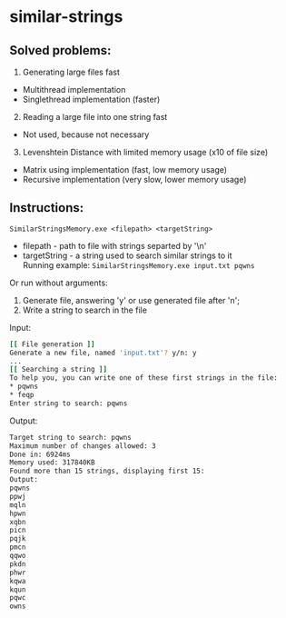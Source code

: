 # similar-strings
## Solved problems:
1. Generating large files fast
  - Multithread implementation
  - Singlethread implementation (faster)
2. Reading a large file into one string fast
  - Not used, because not necessary
3. Levenshtein Distance with limited memory usage (x10 of file size)
  - Matrix using implementation (fast, low memory usage)  
  - Recursive implementation (very slow, lower memory usage)

## Instructions:
`SimilarStringsMemory.exe <filepath> <targetString>`  
* filepath - path to file with strings separted by '\n'
* targetString - a string used to search similar strings to it  
Running example: 
`SimilarStringsMemory.exe input.txt pqwns`  

Or run without arguments:
1. Generate file, answering 'y' or use generated file after 'n';
2. Write a string to search in the file

Input:
```sh
[[ File generation ]]
Generate a new file, named 'input.txt'? y/n: y
...
[[ Searching a string ]]
To help you, you can write one of these first strings in the file:
* pqwns
* feqp
Enter string to search: pqwns
```
Output:
```sh
Target string to search: pqwns
Maximum number of changes allowed: 3
Done in: 6924ms
Memory used: 317840KB
Found more than 15 strings, displaying first 15:
Output:
pqwns
ppwj
mqln
hpwn
xqbn
picn
pqjk
pmcn
qqwo
pkdn
phwr
kqwa
kqun
pqwc
owns
```
